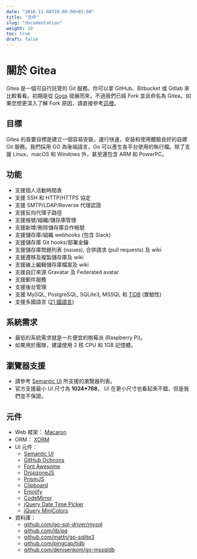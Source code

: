 ```yaml
---
date: "2016-11-08T16:00:00+02:00"
title: "文件"
slug: "documentation"
weight: 10
toc: true
draft: false
---
```


# 關於 Gitea

Gitea 是一個可自行託管的 Git 服務。你可以拿 GitHub、Bitbucket 或 Gitlab 來比較看看。初期是從 [Gogs](http://gogs.io) 發展而來，不過我們已經 Fork 並且命名為 Gitea。如果您想更深入了解 Fork 原因，請直接參考[這裡](https://blog.gitea.io/2016/12/welcome-to-gitea/)。

## 目標

Gitea 的首要目標是建立一個容易安裝，運行快速，安装和使用體驗良好的自建 Git 服務。我們採用 GO 為後端語言，Go 可以產生各平台使用的執行檔。除了支援 Linux、macOS 和 Windows 外，甚至還包含 ARM 和 PowerPC。

## 功能

- 支援個人活動時間表
- 支援 SSH 和 HTTP/HTTPS 協定
- 支援 SMTP/LDAP/Reverse 代理認證
- 支援反向代理子路徑
- 支援帳號/組織/儲存庫管理
- 支援新增/刪除儲存庫合作帳號
- 支援儲存庫/組織 webhooks (包含 Slack)
- 支援儲存庫 Git hooks/部署金鑰
- 支援儲存庫問題列表 (issues), 合併請求 (pull requests) 及 wiki
- 支援遷移及複製儲存庫及 wiki
- 支援線上編輯儲存庫檔案及 wiki
- 支援自訂來源 Gravatar 及 Federated avatar
- 支援郵件服務
- 支援後台管理
- 支援 MySQL, PostgreSQL, SQLite3, MSSQL 和 [TiDB](https://github.com/pingcap/tidb) (實驗性)
- 支援多國語言 ([21 國語言](https://github.com/go-gitea/gitea/tree/master/options/locale))

## 系統需求

- 最低的系統需求就是一片便宜的樹莓派 (Raspberry Pi)。
- 如果用於團隊，建議使用 2 核 CPU 和 1GB 記憶體。

## 瀏覽器支援

- 請參考 [Semantic UI](https://github.com/Semantic-Org/Semantic-UI#browser-support) 所支援的瀏覽器列表。
- 官方支援最小 UI 尺寸為 **1024*768**， UI 在更小尺寸也看起來不錯，但是我們並不保證。

## 元件

* Web 框架： [Macaron](http://go-macaron.com/)
* ORM： [XORM](https://github.com/go-xorm/xorm)
* UI 元件：
  * [Semantic UI](http://semantic-ui.com/)
  * [GitHub Octicons](https://octicons.github.com/)
  * [Font Awesome](http://fontawesome.io/)
  * [DropzoneJS](http://www.dropzonejs.com/)
  * [PrismJS](http://prismjs.com/)
  * [Clipboard](https://zenorocha.github.io/clipboard.js/)
  * [Emojify](https://github.com/Ranks/emojify.js)
  * [CodeMirror](https://codemirror.net/)
  * [jQuery Date Time Picker](https://github.com/xdan/datetimepicker)
  * [jQuery MiniColors](https://github.com/claviska/jquery-minicolors)
* 資料庫：
  * [github.com/go-sql-driver/mysql](https://github.com/go-sql-driver/mysql)
  * [github.com/lib/pq](https://github.com/lib/pq)
  * [github.com/mattn/go-sqlite3](https://github.com/mattn/go-sqlite3)
  * [github.com/pingcap/tidb](https://github.com/pingcap/tidb)
  * [github.com/denisenkom/go-mssqldb](https://github.com/denisenkom/go-mssqldb)
